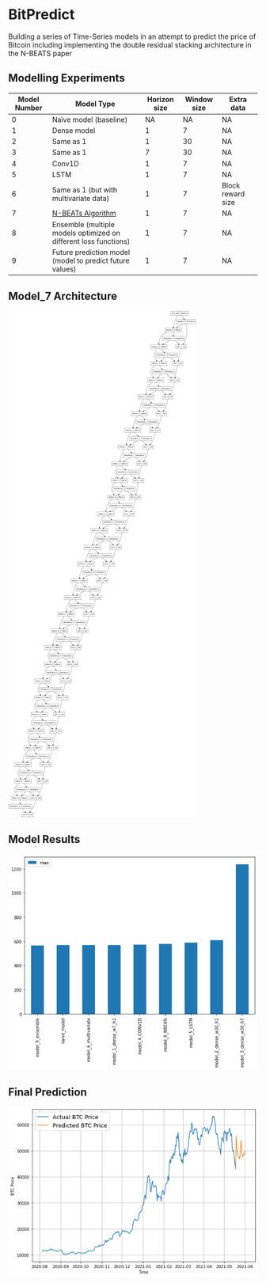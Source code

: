 # BitPredict

Building a series of Time-Series models in an attempt to predict the price of Bitcoin including implementing the double residual stacking architecture in the N-BEATS paper

## Modelling Experiments

| Model Number | Model Type                                                       | Horizon size | Window size | Extra data        |
| ------------ | ---------------------------------------------------------------- | ------------ | ----------- | ----------------- |
| 0            | Naïve model (baseline)                                           | NA           | NA          | NA                |
| 1            | Dense model                                                      | 1            | 7           | NA                |
| 2            | Same as 1                                                        | 1            | 30          | NA                |
| 3            | Same as 1                                                        | 7            | 30          | NA                |
| 4            | Conv1D                                                           | 1            | 7           | NA                |
| 5            | LSTM                                                             | 1            | 7           | NA                |
| 6            | Same as 1 (but with multivariate data)                           | 1            | 7           | Block reward size |
| 7            | [N-BEATs Algorithm](https://arxiv.org/pdf/1905.10437.pdf)        | 1            | 7           | NA                |
| 8            | Ensemble (multiple models optimized on different loss functions) | 1            | 7           | NA                |
| 9            | Future prediction model (model to predict future values)         | 1            | 7           | NA                |

## Model_7 Architecture

<img src="images/model_7.png">

## Model Results

<img src="images/model_results.png">

## Final Prediction

<img src="images/final_prediction.png">
